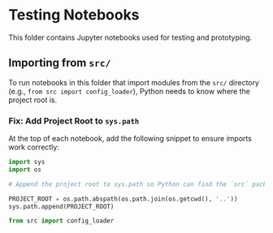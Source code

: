 # Testing Notebooks

This folder contains Jupyter notebooks used for testing and prototyping.

## Importing from `src/`

To run notebooks in this folder that import modules from the `src/` directory (e.g., `from src import config_loader`), Python needs to know where the project root is.

### Fix: Add Project Root to `sys.path`

At the top of each notebook, add the following snippet to ensure imports work correctly:

```python
import sys
import os

# Append the project root to sys.path so Python can find the `src` package

PROJECT_ROOT = os.path.abspath(os.path.join(os.getcwd(), '..'))
sys.path.append(PROJECT_ROOT)

from src import config_loader
